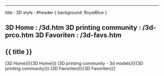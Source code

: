 -----------------------------------------------------------------------------
title   : 3D
style   : #header { background: RoyalBlue }

3D Home                : /3d.htm
3D printing community  : /3d-prco.htm
3D Favoriten           : /3d-favs.htm
-----------------------------------------------------------------------------

## {{ title }}  

[3D Home]({{3D Home}}) 
[3D printing community - 3d models]({{3D printing community}}) 
[3D Favoriten]({{3D Favoriten}}) 
